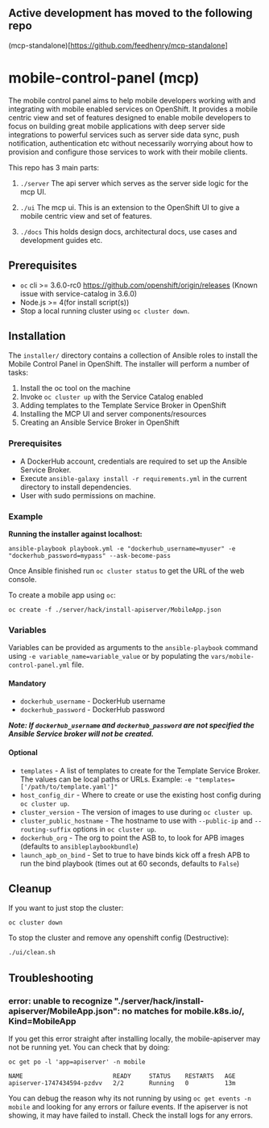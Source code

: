 ## Active development has moved to the following repo

(mcp-standalone)[https://github.com/feedhenry/mcp-standalone]


# mobile-control-panel (mcp)
The mobile control panel aims to help mobile developers working with and integrating with mobile enabled services on OpenShift. It provides a mobile centric view and set of features designed to enable mobile developers to focus on building great mobile applications with deep server side integrations to powerful services such as server side data sync, push notification, authentication etc without necessarily worrying about how to provision and configure those services to work with their mobile clients.

This repo has 3 main parts:

1) ```./server``` The api server which serves as the server side logic for the mcp UI.

2) ```./ui``` The mcp ui. This is an extension to the OpenShift UI to give a mobile centric view and set of features.

3) ```./docs``` This holds design docs, architectural docs, use cases and development guides etc.

## Prerequisites

* `oc` cli >= 3.6.0-rc0 https://github.com/openshift/origin/releases (Known issue with service-catalog in 3.6.0)
* Node.js >= 4(for install script(s))
* Stop a local running cluster using `oc cluster down`.

## Installation

The `installer/` directory contains a collection of Ansible roles to install
the Mobile Control Panel in OpenShift.
The installer will perform a number of tasks:

1. Install the oc tool on the machine
2. Invoke `oc cluster up` with the Service Catalog enabled
3. Adding templates to the Template Service Broker in OpenShift
4. Installing the MCP UI and server components/resources
5. Creating an Ansible Service Broker in OpenShift

### Prerequisites

* A DockerHub account, credentials are required to set up the Ansible Service
Broker.
* Execute `ansible-galaxy install -r requirements.yml` in the current directory to
install dependencies.
* User with sudo permissions on machine.

### Example

**Running the installer against localhost:**

`ansible-playbook playbook.yml -e "dockerhub_username=myuser" -e "dockerhub_password=mypass" --ask-become-pass`

Once Ansible finished run `oc cluster status` to get the URL of the web console.

To create a mobile app using `oc`:

```
oc create -f ./server/hack/install-apiserver/MobileApp.json
```

### Variables

Variables can be provided as arguments to the `ansible-playbook` command using
`-e variable_name=variable_value` or by populating the
`vars/mobile-control-panel.yml` file.

#### Mandatory
* `dockerhub_username` - DockerHub username
* `dockerhub_password` - DockerHub password

***Note: If `dockerhub_username` and `dockerhub_password` are not specified the
Ansible Service broker will not be created.***

#### Optional
* `templates` - A list of templates to create for the Template Service Broker.
The values can be local paths or URLs. Example: `-e "templates=['/path/to/template.yaml']"`
* `host_config_dir` - Where to create or use the existing host config during `oc cluster up`.
* `cluster_version` - The version of images to use during `oc cluster up`.
* `cluster_public_hostname` - The hostname to use with `--public-ip` and `--routing-suffix` options in `oc cluster up`.
* `dockerhub_org` - The org to point the ASB to, to look for APB images (defaults to `ansibleplaybookbundle`)
* `launch_apb_on_bind` - Set to true to have binds kick off a fresh APB to run the bind playbook (times out at 60 seconds, defaults to `False`)

## Cleanup

If you want to just stop the cluster:

```
oc cluster down
```

To stop the cluster and remove any openshift config (Destructive):

```bash
./ui/clean.sh
```

## Troubleshooting

### error: unable to recognize "./server/hack/install-apiserver/MobileApp.json": no matches for mobile.k8s.io/, Kind=MobileApp

If you get this error straight after installing locally, the mobile-apiserver may not be running yet.
You can check that by doing:

```
oc get po -l 'app=apiserver' -n mobile

NAME                         READY     STATUS    RESTARTS   AGE
apiserver-1747434594-pzdvv   2/2       Running   0          13m
```

You can debug the reason why its not running by using `oc get events -n mobile` and looking for any errors or failure events.
If the apiserver is not showing, it may have failed to install. Check the install logs for any errors.

